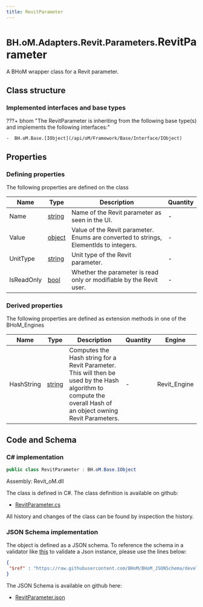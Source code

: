 ```yaml
---
title: RevitParameter
---
```


# <small>BH.oM.Adapters.Revit.Parameters.</small>**RevitParameter**

A BHoM wrapper class for a Revit parameter.

## Class structure

### Implemented interfaces and base types

???+ bhom "The RevitParameter is inheriting from the following base type(s) and implements the following interfaces:"

    -  BH.oM.Base.[IObject](/api/oM/Framework/Base/Interface/IObject)


## Properties



### Defining properties

The following properties are defined on the class

| Name             | Type             | Description      | Quantity         |
|------------------|------------------|------------------|------------------|
| Name | [string](https://learn.microsoft.com/en-us/dotnet/api/System.String?view=netstandard-2.0) | Name of the Revit parameter as seen in the UI. | - |
| Value | [object](https://learn.microsoft.com/en-us/dotnet/api/System.Object?view=netstandard-2.0) | Value of the Revit parameter. Enums are converted to strings, ElementIds to integers. | - |
| UnitType | [string](https://learn.microsoft.com/en-us/dotnet/api/System.String?view=netstandard-2.0) | Unit type of the Revit parameter. | - |
| IsReadOnly | [bool](https://learn.microsoft.com/en-us/dotnet/api/System.Boolean?view=netstandard-2.0) | Whether the parameter is read only or modifiable by the Revit user. | - |


### Derived properties

The following properties are defined as extension methods in one of the BHoM_Engines

| Name             | Type             | Description      | Quantity         | Engine           |
|------------------|------------------|------------------|------------------|------------------|
| HashString | [string](https://learn.microsoft.com/en-us/dotnet/api/System.String?view=netstandard-2.0) | Computes the Hash string for a Revit Parameter. This will then be used by the Hash algorithm to compute the overall Hash of an object owning Revit Parameters. | - | Revit_Engine |


## Code and Schema

### C# implementation

``` C# title="C#"
public class RevitParameter : BH.oM.Base.IObject
```

Assembly: Revit_oM.dll

The class is defined in C#. The class definition is available on github:

- [RevitParameter.cs](https://github.com/BHoM/Revit_Toolkit/blob/develop/Revit_oM/Parameters\RevitParameter.cs)

All history and changes of the class can be found by inspection the history.
### JSON Schema implementation

The object is defined as a JSON schema. To reference the schema in a validator like [this](https://www.jsonschemavalidator.net/) to validate a Json instance, please use the lines below:

``` json title="JSON Schema"
{
 "$ref" : "https://raw.githubusercontent.com/BHoM/BHoM_JSONSchema/develop/Revit_oM/Parameters/RevitParameter.json"
}
```

The JSON Schema is available on github here:

- [RevitParameter.json](https://github.com/BHoM/BHoM_JSONSchema/blob/develop/Revit_oM/Parameters/RevitParameter.json)
